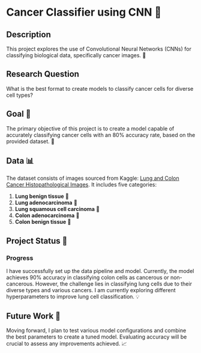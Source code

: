 # Cancer Classifier using CNN 🌟

## Description

This project explores the use of Convolutional Neural Networks (CNNs) for classifying biological data, specifically cancer images. 📸

## Research Question 
What is the best format to create models to classify cancer cells for diverse cell types? 

## Goal 🎯

The primary objective of this project is to create a model capable of accurately classifying cancer cells with an 80% accuracy rate, based on the provided dataset. 🧬

## Data 📊

The dataset consists of images sourced from Kaggle: [Lung and Colon Cancer Histopathological Images](https://www.kaggle.com/datasets/andrewmvd/lung-and-colon-cancer-histopathological-images?resource=download). It includes five categories:

1. **Lung benign tissue** 🦠
2. **Lung adenocarcinoma** 🦠
3. **Lung squamous cell carcinoma** 🦠
4. **Colon adenocarcinoma** 🦠
5. **Colon benign tissue** 🦠

## Project Status 🚀

### Progress

I have successfully set up the data pipeline and model. Currently, the model achieves 90% accuracy in classifying colon cells as cancerous or non-cancerous. However, the challenge lies in classifying lung cells due to their diverse types and various cancers. I am currently exploring different hyperparameters to improve lung cell classification. 💡

## Future Work 🔮

Moving forward, I plan to test various model configurations and combine the best parameters to create a tuned model. Evaluating accuracy will be crucial to assess any improvements achieved. 📈

